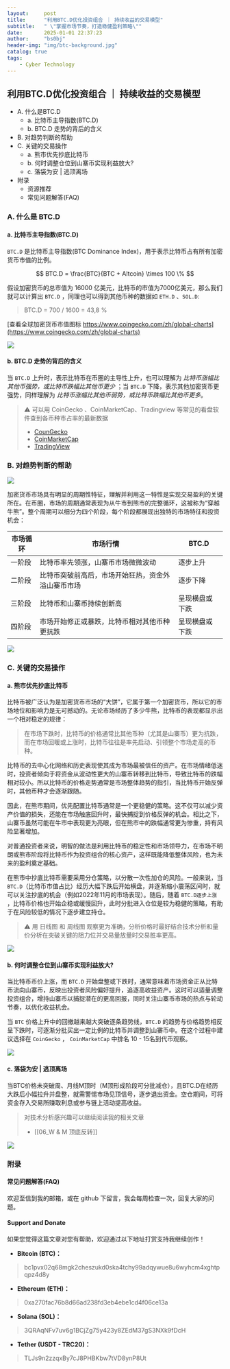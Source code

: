 ```yaml
---
layout:     post
title:      "利用BTC.D优化投资组合 ｜ 持续收益的交易模型"
subtitle:   " \"掌握市场节奏，打造稳健盈利策略\""
date:       2025-01-01 22:37:23
author:     "bs0bj"
header-img: "img/btc-background.jpg"
catalog: true
tags:
    - Cyber Technology
---
```


## 利用BTC.D优化投资组合 ｜ 持续收益的交易模型

- A. 什么是BTC.D
	- a. 比特币主导指数(BTC.D)
	- b. BTC.D 走势的背后的含义
- B. 对趋势判断的帮助
- C. 关键的交易操作
	- a. 熊市优先抄底比特币
	- b. 何时调整仓位到山寨币实现利益放大?
	- c. 落袋为安 | 逃顶离场
- 附录
	- 资源推荐
	- 常见问题解答(FAQ)


### A. 什么是 BTC.D

#### a. 比特币主导指数(BTC.D)
`BTC.D` 是比特币主导指数(BTC Dominance Index)，用于表示比特币占有所有加密货币市值的比例。

$$
BTC.D = \frac{BTC}{BTC + Altcoin} \times 100 \%
$$

假设加密货币的总市值为 16000 亿美元，比特币的市值为7000亿美元，那么我们就可以计算出 `BTC.D` ，同理也可以得到其他币种的数据如 `ETH.D` 、`SOL.D`: 
> BTC.D = 700 / 1600 = 43,8 %

[查看全球加密货币市值图标 https://www.coingecko.com/zh/global-charts](https://www.coingecko.com/zh/global-charts)

<!--btc_d0.png-->
![](https://krona0.github.io/img/in-post/btcd_market/btc_d0.png)

#### b. BTC.D 走势的背后的含义

当 `BTC.D` 上升时，表示比特币在币圈的主导性上升，也可以理解为 *比特币涨幅比其他币强势，或比特币跌幅比其他币更少*  ；当 `BTC.D` 下降，表示其他加密货币更强势，同样理解为 *比特币涨幅比其他币弱势，或比特币跌幅比其他币更多*。

>⚠️ 可以用 CoinGecko 、CoinMarketCap、Tradingview 等常见的看盘软件查到各币种市占率的最新数据
>- [CounGecko](https://www.coingecko.com/zh/global-charts)
>- [CoinMarketCap](https://coinmarketcap.com/charts/)
>- [TradingView](https://www.tradingview.com/)

### B. 对趋势判断的帮助

<!--btc_go.png-->
![](https://krona0.github.io/img/in-post/btcd_market/btc_go.png)

加密货币市场具有明显的周期性特征，理解并利用这一特性是实现交易盈利的关键所在。在币圈，市场的周期通常表现为从牛市到熊市的完整循环，这被称为“穿越牛熊”。整个周期可以细分为四个阶段，每个阶段都展现出独特的市场特征和投资机会：

| 市场循环 | 市场行情                      | BTC.D   |
| ---- | ------------------------- | ------- |
| 一阶段  | 比特币率先领涨，山寨币市场微微波动         | 逐步上升    |
| 二阶段  | 比特币突破前高后，市场开始狂热，资金外溢山寨币市场 | 逐步下降    |
| 三阶段  | 比特币和山寨币持续创新高              | 呈现横盘或下跌 |
| 四阶段  | 市场开始修正或暴跌，比特币相对其他币种更抗跌    | 呈现横盘或下跌 |

<!--btcd_un.png-->
![](https://krona0.github.io/img/in-post/btcd_market/btcd_un.png)

### C. 关键的交易操作

#### a. 熊市优先抄底比特币

比特币被广泛认为是加密货币市场的“大饼”，它属于第一个加密货币，所以它的市场地位和影响力是无可撼动的。无论市场经历了多少牛熊，比特币的表现都显示出一个相对稳定的规律：

>在市场下跌时，比特币的价格通常比其他币种（尤其是山寨币）更为抗跌，而在市场回暖或上涨时，比特币往往是率先启动、引领整个市场走高的币种。

比特币的去中心化网络和历史表现使其成为市场最被信任的资产。在市场情绪低迷时，投资者倾向于将资金从波动性更大的山寨币转移到比特币，导致比特币的跌幅相对较小。所以比特币的价格走势通常是市场整体趋势的指引，当比特币开始反弹时，其他币种才会逐渐跟随。

因此，在熊市期间，优先配置比特币通常是一个更稳健的策略。这不仅可以减少资产价值的损失，还能在市场触底回升时，最快捕捉到价格反弹的机会。相比之下，山寨币虽然可能在牛市中表现更为亮眼，但在熊市中的跌幅通常更为惨重，持有风险显著增加。

对普通投资者来说，明智的做法是利用比特币的稳定性和市场领导力，在市场不明朗或熊市阶段将比特币作为投资组合的核心资产，这样既能降低整体风险，也为未来的盈利奠定基础。

在熊市中抄底比特币需要采用分仓策略，以分散一次性加仓的风险。一般来说，当`BTC.D`（比特币市值占比）经历大幅下跌后开始横盘，并逐渐缩小震荡区间时，就可以关注抄底的机会（例如2022年11月的市场表现）。随后，随着 `BTC.D逐步上涨` ，比特币价格也开始企稳或缓慢回升，此时分批进入仓位是较为稳健的策略，有助于在风险较低的情况下逐步建立持仓。

>⚠️ 用 日线图 和 周线图 观察更为准确，分析价格时最好结合技术分析和量价分析在突破关键的阻力位并交易量放量时交易胜率更高。

<!--bear_in.png-->
![](https://krona0.github.io/img/in-post/btcd_market/bear_in.png)

#### b. 何时调整仓位到山寨币实现利益放大?

当比特币币价上涨，而 `BTC.D` 开始盘整或下跌时，通常意味着市场资金正从比特币流向山寨币，反映出投资者风险偏好提升，追逐高收益资产。这时可以适量调整投资组合，增持山寨币以捕捉潜在的更高回报，同时关注山寨币市场的热点与轮动节奏，以优化收益机会。

当 `BTC` 价格上升中的回撤越来越大突破逐条趋势线，`BTC.D` 的趋势与价格趋势相反呈下跌时，可逐渐分批买出一定比例的比特币并调整到山寨币中。在这个过程中建议选择在 `CoinGecko` ， `CoinMarketCap` 中排名 10 - 15名到代币观察。

<!--alt_in.png-->
![](https://krona0.github.io/img/in-post/btcd_market/alt_in.png)

#### c. 落袋为安 | 逃顶离场

当BTC价格未突破周、月线M顶时（M顶形成阶段可分批减仓），且BTC.D在经历大跌后小幅拉升并盘整，就需警惕市场见顶信号，逐步退出资金。空仓期间，可将资金存入交易所赚取利息或参与链上活动提高收益。

>对技术分析感兴趣可以继续阅读我的相关文章
>- [[06_W & M 顶底反转]]

<!--bull_out.png-->
![](https://krona0.github.io/img/in-post/btcd_market/bull_out.png)


### 附录

#### 常见问题解答(FAQ)

欢迎至信到我的邮箱，或在 github 下留言，我会每周检查一次，回复大家的问题。

#### Support and Donate

如果您觉得这篇文章对您有帮助，欢迎通过以下地址打赏支持我继续创作！
- **Bitcoin (BTC)：** 
>bc1pvx02q68mgk2cheszukd0ska4tchy99adqywue8u6wyhcm4xghtpqpz4d8y
- **Ethereum (ETH)：** 
> 0xa270fac76b8d66ad238fd3eb4ebe1cd4f06ce13a
- **Solana (SOL)：** 
> 3QRAqNFv7uv6g1BCjZg75y423y8ZEdM37gS3NXk9fDcH
- **Tether (USDT - TRC20)：** 
> TLJs9n2zzqxBy7cJ8PHBKbw7tVD8ynP8Ut